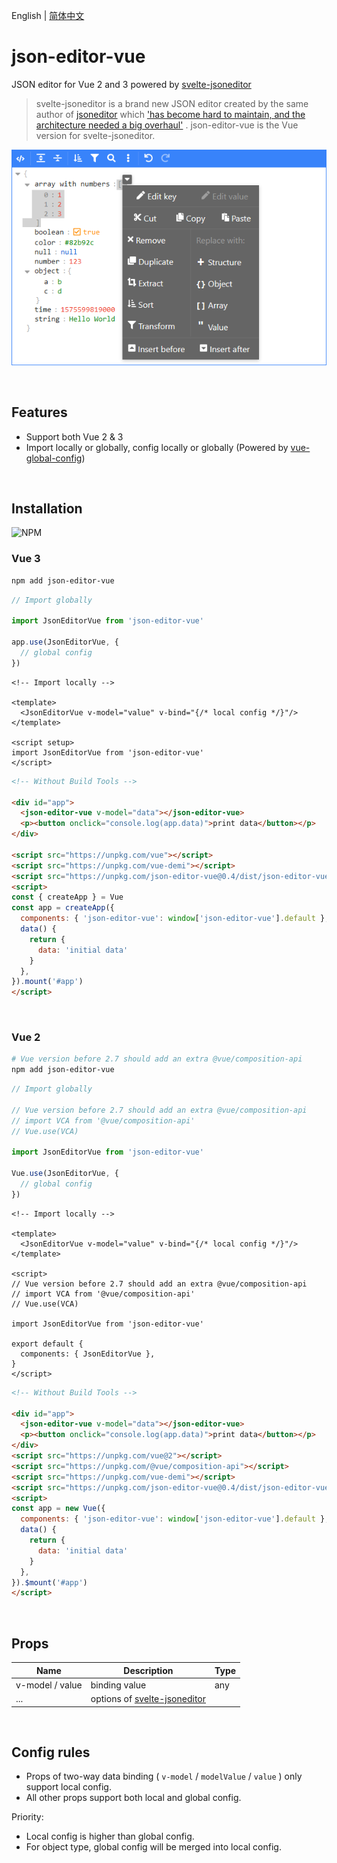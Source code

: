 English | [简体中文](./docs/README.zh-CN.md)

# json-editor-vue

JSON editor for Vue 2 and 3 powered
by [svelte-jsoneditor](https://github.com/josdejong/svelte-jsoneditor)

> svelte-jsoneditor is a brand new JSON editor created by the same author
> of [jsoneditor](https://github.com/josdejong/jsoneditor)
> which
> ['has become hard to maintain, and the architecture needed a big overhaul'](https://github.com/josdejong/jsoneditor/issues/1223)
> .
> json-editor-vue is the Vue version for svelte-jsoneditor.

![jsoneditor_screenshot](./docs/jsoneditor_screenshot.png)

<br>

## Features

- Support both Vue 2 & 3
- Import locally or globally, config locally or globally (Powered
  by [vue-global-config](https://github.com/cloydlau/vue-global-config.git))

<br>

## Installation

![NPM](https://nodei.co/npm/json-editor-vue.png)

### Vue 3

```bash
npm add json-editor-vue
```

```ts
// Import globally

import JsonEditorVue from 'json-editor-vue'

app.use(JsonEditorVue, {
  // global config
})
```

```vue
<!-- Import locally -->

<template>
  <JsonEditorVue v-model="value" v-bind="{/* local config */}"/>
</template>

<script setup>
import JsonEditorVue from 'json-editor-vue'
</script>
```

```html
<!-- Without Build Tools -->

<div id="app">
  <json-editor-vue v-model="data"></json-editor-vue>
  <p><button onclick="console.log(app.data)">print data</button></p>
</div>

<script src="https://unpkg.com/vue"></script>
<script src="https://unpkg.com/vue-demi"></script>
<script src="https://unpkg.com/json-editor-vue@0.4/dist/json-editor-vue.umd.js"></script>
<script>
const { createApp } = Vue
const app = createApp({
  components: { 'json-editor-vue': window['json-editor-vue'].default },
  data() {
    return {
      data: 'initial data'
    }
  },
}).mount('#app')
</script>
```

<br>

### Vue 2

```bash
# Vue version before 2.7 should add an extra @vue/composition-api
npm add json-editor-vue
```

```ts
// Import globally

// Vue version before 2.7 should add an extra @vue/composition-api
// import VCA from '@vue/composition-api'
// Vue.use(VCA)

import JsonEditorVue from 'json-editor-vue'

Vue.use(JsonEditorVue, {
  // global config
})
```

```vue
<!-- Import locally -->

<template>
  <JsonEditorVue v-model="value" v-bind="{/* local config */}"/>
</template>

<script>
// Vue version before 2.7 should add an extra @vue/composition-api
// import VCA from '@vue/composition-api'
// Vue.use(VCA)

import JsonEditorVue from 'json-editor-vue'

export default {
  components: { JsonEditorVue },
}
</script>
```

```html
<!-- Without Build Tools -->

<div id="app">
  <json-editor-vue v-model="data"></json-editor-vue>
  <p><button onclick="console.log(app.data)">print data</button></p>
</div>
<script src="https://unpkg.com/vue@2"></script>
<script src="https://unpkg.com/@vue/composition-api"></script>
<script src="https://unpkg.com/vue-demi"></script>
<script src="https://unpkg.com/json-editor-vue@0.4/dist/json-editor-vue.umd.js"></script>
<script>
const app = new Vue({
  components: { 'json-editor-vue': window['json-editor-vue'].default },
  data() {
    return {
      data: 'initial data'
    }
  },
}).$mount('#app')
</script>
```

<br>

## Props

| Name            | Description                                                                     | Type |
| --------------- | ------------------------------------------------------------------------------- | ---- |
| v-model / value | binding value                                                                   | any  |
| ...             | options of [svelte-jsoneditor](https://github.com/josdejong/svelte-jsoneditor/) |      |

<br>

## Config rules

- Props of two-way data binding ( `v-model` / `modelValue` / `value` ) only support local config.
- All other props support both local and global config.

Priority:

- Local config is higher than global config.
- For object type, global config will be merged into local config.
